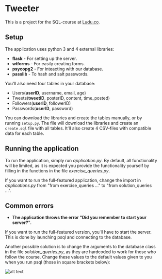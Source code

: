 # Tweeter

This is a project for the SQL-course at [Ludu.co](https://www.ludu.co/course/learn-sql).


## Setup

The application uses python 3 and 4 external libraries:
* **flask** - For setting up the server.
* **wtforms** - For easily creating forms.
* **psycopg2** - For inteacting with our database.
* **passlib** - To hash and salt passwords.


You'll also need four tables in your database:
* Users(**userID**, username, email, age)
* Tweets(**tweetID**, posterID, content, time_posted)
* Followers(**userID**, followerID)
* Passwords(**userID**, password)


You can download the libraries and create the tables manually, or by running `setup.py`. The file will download the libraries and create an `create.sql` file with all tables. It'll also create 4 CSV-files with compatible data for each table.


## Running the application

To run the application, simply run _application.py_. By default, all functionality will be limited, as it is expected you provide the functionality yourself by filling in the functions in the file _exercise_queries.py_.

If you want to run the full-featured application, change the import in _applications.py_ from "from exercise_queries ..." to "from solution_queries ...". 

## Common errors
* **The application throws the error "Did you remember to start your server?".**

If you want to run the full-featured version, you'll have to start the server. This is done by launching psql and connecting to the database.

Another possible solution is to change the arguments to the database class in the file _solution_queries.py_, as they are hardcoded to work for those who follow the course. Change these values to the default values given to you when you run psql (those in square brackets below):

![alt text](https://imgur.com/54Dq2XV)
